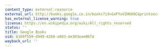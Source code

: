 ```yaml
---
content_type: external-resource
external_url: http://books.google.co.in/books?id=GxFYuVZHG60C&printsec=frontcover&dq=Data-Intensive+Text+Processing+with+MapReduce&hl=en&sa=X&ei=v0AdT9HoNYbUrQfhotyGDQ&ved=0CDgQ6AEwAA#v=onepage&q=Data-Intensive%20Text%20Processing%20with%20MapReduce&f=false
has_external_license_warning: true
license: https://en.wikipedia.org/wiki/All_rights_reserved
status: ''
title: Google Books
uid: b1b9f559-d949-4260-a883-be303eae06fd
wayback_url: ''
---
```

